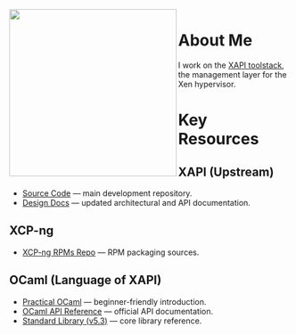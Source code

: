 <!--
### DriverFoundry
#### A nod to working with Linux block devices and "crafting" our own drivers.

<img align="left" width="300" src="https://github.com/gthvn1/kernelcraft/raw/master/images/kernelcraft.png">

 🔭 In the vast, unexplored depths of the digital cosmos, where electrons hum and invisible forces drive the machinery of modern life, lies a world few have dared to venture—a world of kernels, devices, and drivers, whose intricate workings govern the very fabric of our technological existence.

⚡ It is into this realm that KernelCraft embarks, a grand voyage of discovery not unlike the intrepid journeys chronicled by explorers of old. But this is no oceanic voyage nor a subterranean descent; it is a quest into the very heart of the machine itself. From the towering heights of the Linux kernel to the mysterious workings of virtual devices, our expedition will chart a course through uncharted territories, guided by tools of ingenuity: Buildroot, to forge a living root from the source, and QEMU, a virtual ship of boundless possibilities.

🌱 In this project, the curious adventurer will set forth to uncover the secrets of block devices and Virtio—those enigmatic mechanisms that power the unseen engines of modern systems. Each experiment, each driver built, will be a step closer to unlocking the mysteries of how machine and code intertwine, a frontier of knowledge waiting to be tamed.

Thus, KernelCraft begins its expedition into the unknown—where the goal is not simply to understand, but to master the devices that shape our digital world. In this odyssey, we shall learn how they live, how they breathe, and ultimately, how they obey our command.

**gthvn1/gthvn1** is a ✨ _special_ ✨ repository because its `README.md` (this file) appears on your GitHub profile.

Here are some ideas to get you started:


- 🔭 I’m currently working on things related to [Xen](https://xenproject.org/)
- 🌱 I’m currently learning ...
- 👯 I’m looking to collaborate on ...
- 🤔 I’m looking for help with ...
- 💬 Ask me about ...
- 📫 How to reach me: ...
- 😄 Pronouns: ...
- ⚡ Fun fact: ...
-->

<img align="left" width="300" src="https://downloads.xenproject.org/Branding/Mascots/2025-Xen-Panda-Helmet.png">

# About Me
I work on the [XAPI toolstack](https://xapi-project.github.io/new-docs/), the management layer for the Xen hypervisor.

# Key Resources
## XAPI (Upstream)
- [Source Code](https://github.com/xapi-project/xen-api) — main development repository.
- [Design Docs](https://xapi-project.github.io/new-docs/) — updated architectural and API documentation.

## XCP-ng
- [XCP-ng RPMs Repo](https://github.com/xcp-ng-rpms/xapi/) — RPM packaging sources.

## OCaml (Language of XAPI)
- [Practical OCaml](https://dev.to/yawaramin/practical-ocaml-314j#the-whirlwind-tour) — beginner-friendly introduction.  
- [OCaml API Reference](https://ocaml.org/manual/5.3/api/index.html) — official API documentation.  
- [Standard Library (v5.3)](https://ocaml.org/manual/5.3/stdlib.html) — core library reference.  
